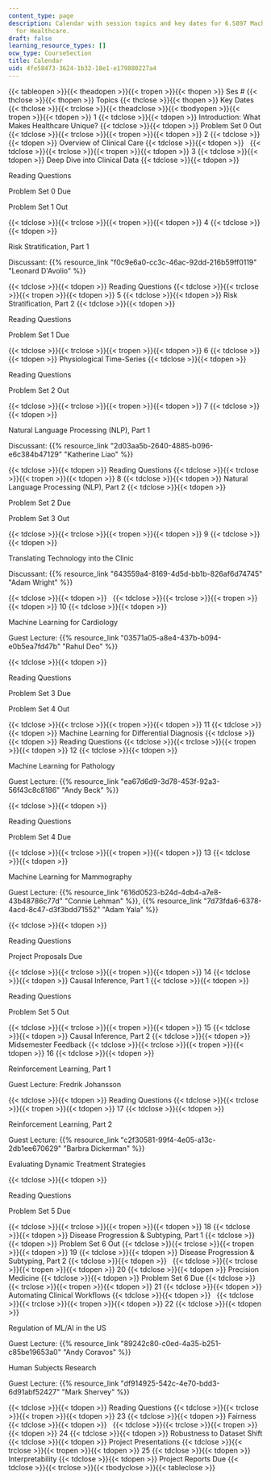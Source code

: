 ```yaml
---
content_type: page
description: Calendar with session topics and key dates for 6.S897 Machine Learning
  for Healthcare.
draft: false
learning_resource_types: []
ocw_type: CourseSection
title: Calendar
uid: 4fe58473-3624-1b32-18e1-e179880227a4
---
```

{{< tableopen >}}{{< theadopen >}}{{< tropen >}}{{< thopen >}}
Ses #
{{< thclose >}}{{< thopen >}}
Topics
{{< thclose >}}{{< thopen >}}
Key Dates
{{< thclose >}}{{< trclose >}}{{< theadclose >}}{{< tbodyopen >}}{{< tropen >}}{{< tdopen >}}
1
{{< tdclose >}}{{< tdopen >}}
Introduction: What Makes Healthcare Unique?
{{< tdclose >}}{{< tdopen >}}
Problem Set 0 Out
{{< tdclose >}}{{< trclose >}}{{< tropen >}}{{< tdopen >}}
2
{{< tdclose >}}{{< tdopen >}}
Overview of Clinical Care
{{< tdclose >}}{{< tdopen >}}
 
{{< tdclose >}}{{< trclose >}}{{< tropen >}}{{< tdopen >}}
3
{{< tdclose >}}{{< tdopen >}}
Deep Dive into Clinical Data
{{< tdclose >}}{{< tdopen >}}

Reading Questions

Problem Set 0 Due

Problem Set 1 Out

{{< tdclose >}}{{< trclose >}}{{< tropen >}}{{< tdopen >}}
4
{{< tdclose >}}{{< tdopen >}}

Risk Stratification, Part 1

Discussant: {{% resource_link "f0c9e6a0-cc3c-46ac-92dd-216b59ff0119" "Leonard D'Avolio" %}}

{{< tdclose >}}{{< tdopen >}}
Reading Questions
{{< tdclose >}}{{< trclose >}}{{< tropen >}}{{< tdopen >}}
5
{{< tdclose >}}{{< tdopen >}}
Risk Stratification, Part 2
{{< tdclose >}}{{< tdopen >}}

Reading Questions

Problem Set 1 Due

{{< tdclose >}}{{< trclose >}}{{< tropen >}}{{< tdopen >}}
6
{{< tdclose >}}{{< tdopen >}}
Physiological Time-Series
{{< tdclose >}}{{< tdopen >}}

Reading Questions

Problem Set 2 Out

{{< tdclose >}}{{< trclose >}}{{< tropen >}}{{< tdopen >}}
7
{{< tdclose >}}{{< tdopen >}}

Natural Language Processing (NLP), Part 1

Discussant: {{% resource_link "2d03aa5b-2640-4885-b096-e6c384b47129" "Katherine Liao" %}}

{{< tdclose >}}{{< tdopen >}}
Reading Questions
{{< tdclose >}}{{< trclose >}}{{< tropen >}}{{< tdopen >}}
8
{{< tdclose >}}{{< tdopen >}}
Natural Language Processing (NLP), Part 2
{{< tdclose >}}{{< tdopen >}}

Problem Set 2 Due

Problem Set 3 Out

{{< tdclose >}}{{< trclose >}}{{< tropen >}}{{< tdopen >}}
9
{{< tdclose >}}{{< tdopen >}}

Translating Technology into the Clinic

Discussant: {{% resource_link "643559a4-8169-4d5d-bb1b-826af6d74745" "Adam Wright" %}}

{{< tdclose >}}{{< tdopen >}}
 
{{< tdclose >}}{{< trclose >}}{{< tropen >}}{{< tdopen >}}
10
{{< tdclose >}}{{< tdopen >}}

Machine Learning for Cardiology

Guest Lecture: {{% resource_link "03571a05-a8e4-437b-b094-e0b5ea7fd47b" "Rahul Deo" %}}

{{< tdclose >}}{{< tdopen >}}

Reading Questions

Problem Set 3 Due

Problem Set 4 Out

{{< tdclose >}}{{< trclose >}}{{< tropen >}}{{< tdopen >}}
11
{{< tdclose >}}{{< tdopen >}}
Machine Learning for Differential Diagnosis
{{< tdclose >}}{{< tdopen >}}
Reading Questions
{{< tdclose >}}{{< trclose >}}{{< tropen >}}{{< tdopen >}}
12
{{< tdclose >}}{{< tdopen >}}

Machine Learning for Pathology

Guest Lecture: {{% resource_link "ea67d6d9-3d78-453f-92a3-56f43c8c8186" "Andy Beck" %}}

{{< tdclose >}}{{< tdopen >}}

Reading Questions

Problem Set 4 Due

{{< tdclose >}}{{< trclose >}}{{< tropen >}}{{< tdopen >}}
13
{{< tdclose >}}{{< tdopen >}}

Machine Learning for Mammography 

Guest Lecture: {{% resource_link "616d0523-b24d-4db4-a7e8-43b48786c77d" "Connie Lehman" %}}, {{% resource_link "7d73fda6-6378-4acd-8c47-d3f3bdd71552" "Adam Yala" %}}

{{< tdclose >}}{{< tdopen >}}

Reading Questions

Project Proposals Due

{{< tdclose >}}{{< trclose >}}{{< tropen >}}{{< tdopen >}}
14
{{< tdclose >}}{{< tdopen >}}
Causal Inference, Part 1
{{< tdclose >}}{{< tdopen >}}

Reading Questions

Problem Set 5 Out

{{< tdclose >}}{{< trclose >}}{{< tropen >}}{{< tdopen >}}
15
{{< tdclose >}}{{< tdopen >}}
Causal Inference, Part 2
{{< tdclose >}}{{< tdopen >}}
Midsemester Feedback
{{< tdclose >}}{{< trclose >}}{{< tropen >}}{{< tdopen >}}
16
{{< tdclose >}}{{< tdopen >}}

Reinforcement Learning, Part 1

Guest Lecture: Fredrik Johansson

{{< tdclose >}}{{< tdopen >}}
Reading Questions
{{< tdclose >}}{{< trclose >}}{{< tropen >}}{{< tdopen >}}
17
{{< tdclose >}}{{< tdopen >}}

Reinforcement Learning, Part 2

Guest Lecture: {{% resource_link "c2f30581-99f4-4e05-a13c-2db1ee670629" "Barbra Dickerman" %}}

Evaluating Dynamic Treatment Strategies

{{< tdclose >}}{{< tdopen >}}

Reading Questions

Problem Set 5 Due

{{< tdclose >}}{{< trclose >}}{{< tropen >}}{{< tdopen >}}
18
{{< tdclose >}}{{< tdopen >}}
Disease Progression & Subtyping, Part 1
{{< tdclose >}}{{< tdopen >}}
Problem Set 6 Out
{{< tdclose >}}{{< trclose >}}{{< tropen >}}{{< tdopen >}}
19
{{< tdclose >}}{{< tdopen >}}
Disease Progression & Subtyping, Part 2
{{< tdclose >}}{{< tdopen >}}
 
{{< tdclose >}}{{< trclose >}}{{< tropen >}}{{< tdopen >}}
20
{{< tdclose >}}{{< tdopen >}}
Precision Medicine
{{< tdclose >}}{{< tdopen >}}
Problem Set 6 Due
{{< tdclose >}}{{< trclose >}}{{< tropen >}}{{< tdopen >}}
21
{{< tdclose >}}{{< tdopen >}}
Automating Clinical Workflows
{{< tdclose >}}{{< tdopen >}}
 
{{< tdclose >}}{{< trclose >}}{{< tropen >}}{{< tdopen >}}
22
{{< tdclose >}}{{< tdopen >}}

Regulation of ML/AI in the US

Guest Lecture: {{% resource_link "89242c80-c0ed-4a35-b251-c85be19653a0" "Andy Coravos" %}}

Human Subjects Research

Guest Lecture: {{% resource_link "df914925-542c-4e70-bdd3-6d91abf52427" "Mark Shervey" %}}

{{< tdclose >}}{{< tdopen >}}
Reading Questions
{{< tdclose >}}{{< trclose >}}{{< tropen >}}{{< tdopen >}}
23
{{< tdclose >}}{{< tdopen >}}
Fairness
{{< tdclose >}}{{< tdopen >}}
 
{{< tdclose >}}{{< trclose >}}{{< tropen >}}{{< tdopen >}}
24
{{< tdclose >}}{{< tdopen >}}
Robustness to Dataset Shift
{{< tdclose >}}{{< tdopen >}}
Project Presentations
{{< tdclose >}}{{< trclose >}}{{< tropen >}}{{< tdopen >}}
25
{{< tdclose >}}{{< tdopen >}}
Interpretability
{{< tdclose >}}{{< tdopen >}}
Project Reports Due
{{< tdclose >}}{{< trclose >}}{{< tbodyclose >}}{{< tableclose >}}
